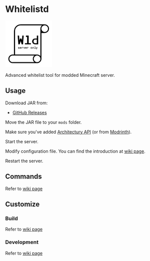 # Whitelistd

<img src="https://github.com/ruattd/whitelistd/blob/main/common/src/main/resources/icon.png?raw=true" alt="icon" width="150"/>

Advanced whitelist tool for modded Minecraft server.

## Usage

Download JAR from:
   - [GitHub Releases](https://github.com/ruattd/whitelistd/releases/latest)

Move the JAR file to your `mods` folder.

Make sure you've added [Architectury API](https://github.com/architectury/architectury-api) (or from [Modrinth](https://modrinth.com/mod/architectury-api)).

Start the server.

Modify configuration file.
You can find the introduction at [wiki page](https://github.com/ruattd/whitelistd/wiki/Configuration).

Restart the server.

## Commands

Refer to [wiki page](https://github.com/ruattd/whitelistd/wiki/Commands)

## Customize

### Build

Refer to [wiki page](https://github.com/ruattd/whitelistd/wiki/Build)

### Development

Refer to [wiki page](https://github.com/ruattd/whitelistd/wiki/Development)

